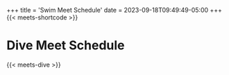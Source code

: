 +++
title = 'Swim Meet Schedule'
date = 2023-09-18T09:49:49-05:00
+++
{{< meets-shortcode >}}

# Dive Meet Schedule 
{{< meets-dive >}}